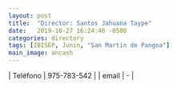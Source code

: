 ```yaml
---
layout: post
title:  "Director: Santos Jahuana Taype"
date:   2019-10-27 16:24:46 -0500
categories: directory
tags: [IBISEP, Junin, "San Martin de Pangoa"]
main_image: ancash
---
```


| Teléfono  | 975-783-542 |
| email     | - |



